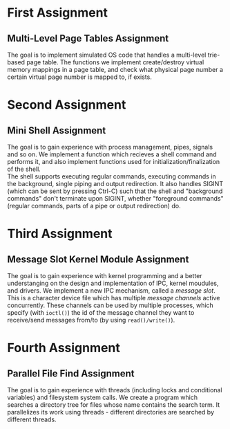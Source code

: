 # First Assignment
## Multi-Level Page Tables Assignment
The goal is to implement simulated OS code that handles a multi-level trie-based page table. The functions we implement create/destroy virtual memory mappings in a page table, and check what physical page number a certain virtual page number is mapped to, if exists.

# Second Assignment
## Mini Shell Assignment
The goal is to gain experience with process management, pipes, signals and so on. We implement a function which recieves a shell command and performs it, and also implement functions used for initialization/finalization of the shell.\
The shell supports executing regular commands, executing commands in the background, single piping and output redirection. It also handles SIGINT (which can be sent by pressing Ctrl-C) such that the shell and "background commands" don't terminate upon SIGINT, whether "foreground commands" (regular commands, parts of a pipe or output redirection) do.

# Third Assignment
## Message Slot Kernel Module Assignment
The goal is to gain experience with kernel programming and a better understanging on the design and implementation of IPC, kernel moudules, and drivers. We implement a new IPC mechanism, called a _message slot_. This is a character device file which has multiple _message channels_ active concurrently. These channels can be used by multiple processes, which specify (with `ioctl()`) the id of the message channel they want to receive/send messages from/to (by using `read()/write()`).

# Fourth Assignment
## Parallel File Find Assignment
The goal is to gain experience with threads (including locks and conditional variables) and filesystem system calls. We create a program which searches a directory tree for files whose name contains the search term. It parallelizes its work using threads - different directories are searched by different threads.
